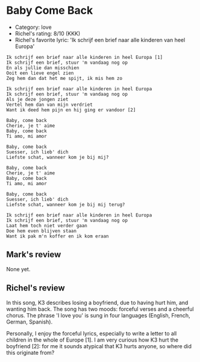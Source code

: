 # Baby Come Back

 * Category: love
 * Richel's rating: 8/10 (KKK)
 * Richel's favorite lyric: 'Ik schrijf een brief naar alle kinderen van heel Europa'

```
Ik schrijf een brief naar alle kinderen in heel Europa [1]
Ik schrijf een brief, stuur 'm vandaag nog op
En als jullie dan misschien
Ooit een lieve engel zien
Zeg hem dan dat het me spijt, ik mis hem zo

Ik schrijf een brief naar alle kinderen in heel Europa
Ik schrijf een brief, stuur 'm vandaag nog op
Als je deze jongen ziet
Vertel hem dan van mijn verdriet
Want ik deed hem pijn en hij ging er vandoor [2]

Baby, come back
Cherie, je t' aime
Baby, come back
Ti amo, mi amor

Baby, come back
Suesser, ich lieb' dich
Liefste schat, wanneer kom je bij mij?

Baby, come back
Cherie, je t' aime
Baby, come back
Ti amo, mi amor

Baby, come back
Suesser, ich lieb' dich
Liefste schat, wanneer kom je bij mij terug?

Ik schrijf een brief naar alle kinderen in heel Europa
Ik schrijf een brief, stuur 'm vandaag nog op
Laat hem toch niet verder gaan
Doe hem even blijven staan
Want ik pak m'n koffer en ik kom eraan
```

## Mark's review

None yet.

## Richel's review

In this song, K3 describes losing a boyfriend, due to having hurt him,
and wanting him back. The song has two moods: forceful verses and a
cheerful chorus. The phrase 'I love you' is sung in four languages
(English, French, German, Spanish).

Personally, I enjoy the forceful lyrics, especially to write a letter to
all children in the whole of Europe [1]. I am very curious how K3 hurt the
boyfriend [2]: for me it sounds atypical that K3 hurts anyone, so where did
this originate from?
